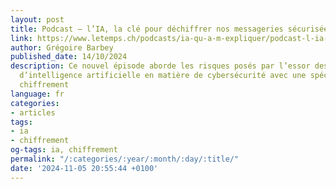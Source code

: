```yaml
---
layout: post
title: Podcast – l’IA, la clé pour déchiffrer nos messageries sécurisées ?
link: https://www.letemps.ch/podcasts/ia-qu-a-m-expliquer/podcast-l-ia-la-cle-pour-dechiffrer-nos-messageries-securisees
author: Grégoire Barbey
published_date: 14/10/2024
description: Ce nouvel épisode aborde les risques posés par l’essor des techniques
  d’intelligence artificielle en matière de cybersécurité avec une spécialiste du
  chiffrement
language: fr
categories:
- articles
tags:
- ia
- chiffrement
og-tags: ia, chiffrement
permalink: "/:categories/:year/:month/:day/:title/"
date: '2024-11-05 20:55:44 +0100'
---
```


